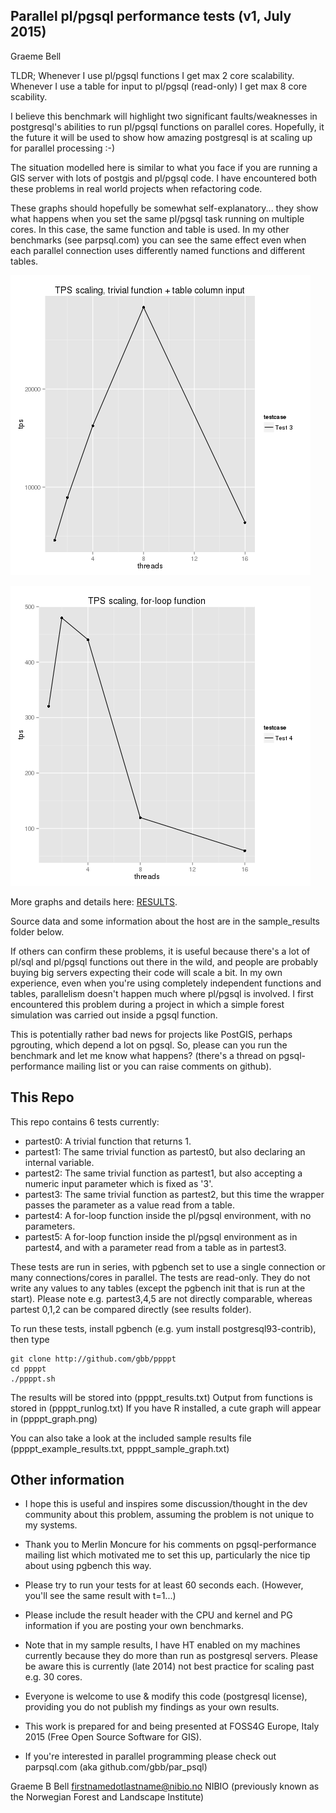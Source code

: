 Parallel pl/pgsql performance tests (v1, July 2015)
---------------------------------------------------
Graeme Bell

TLDR; Whenever I use pl/pgsql functions I get max 2 core scalability. Whenever I use a 
table for input to pl/pgsql (read-only) I get max 8 core scability.

I believe this benchmark will highlight two significant faults/weaknesses in postgresql's 
abilities to run pl/pgsql functions on parallel cores. Hopefully, it the future it will 
be used to show how amazing postgresql is at scaling up for parallel processing :-)

The situation modelled here is similar to what you face if you are running a GIS server 
with lots of postgis and pl/pgsql code. I have encountered both these problems in real 
world projects when refactoring code.

These graphs should hopefully be somewhat self-explanatory... they show 
what happens when you set the same pl/pgsql task running on multiple cores. In 
this case, the same function and table is used. In my other benchmarks 
(see parpsql.com) you can see the same effect even when each parallel 
connection uses differently named functions and different tables. 

![Graph0](sample_results/result3.png)

![Graph1](sample_results/result4.png)

More graphs and details here: [RESULTS](GRAPHS.md).

Source data and some information about the host are in the 
sample_results folder below.

If others can confirm these problems, it is useful because there's a lot 
of pl/sql and pl/pgsql functions out there in the wild, and people are 
probably buying big servers expecting their code will scale a bit.  In 
my own experience, even when you're using completely independent 
functions and tables, parallelism doesn't happen much where pl/pgsql is 
involved. I first encountered this problem during a project in which a 
simple forest simulation was carried out inside a pgsql function.

This is potentially rather bad news for projects like PostGIS, perhaps 
pgrouting, which depend a lot on pgsql. So, please can you run the 
benchmark and let me know what happens? (there's a thread on 
pgsql-performance mailing list or you can raise comments on github).


This Repo
--------

This repo contains 6 tests currently:

- partest0: A trivial function that returns 1. 
- partest1: The same trivial function as partest0, but also declaring an internal variable.
- partest2: The same trivial function as partest1, but also accepting a numeric input parameter which is fixed as '3'.
- partest3: The same trivial function as partest2, but this time the wrapper passes the parameter as a value read from a table.
- partest4: A for-loop function inside the pl/pgsql environment, with no parameters. 
- partest5: A for-loop function inside the pl/pgsql environment as in partest4, and with a parameter read from a table as in partest3.

These tests are run in series, with pgbench set to use a single connection or many connections/cores in parallel.
The tests are read-only. They do not write any values to any tables (except the pgbench init that is run at the start). 
Please note e.g. partest3,4,5 are not directly comparable, whereas partest 0,1,2 can be compared directly (see results folder).

To run these tests, install pgbench (e.g. yum install postgresql93-contrib), then type

    git clone http://github.com/gbb/ppppt
    cd ppppt
    ./ppppt.sh

The results will be stored into (ppppt_results.txt)
Output from functions is stored in (ppppt_runlog.txt)
If you have R installed, a cute graph will appear in (ppppt_graph.png)

You can also take a look at the included sample results file (ppppt_example_results.txt, ppppt_sample_graph.txt)

Other information
-----------------

- I hope this is useful and inspires some discussion/thought in the dev community about this problem, assuming the problem is not unique 
to my systems.

- Thank you to Merlin Moncure for his comments on pgsql-performance mailing list which motivated me to set this up, particularly the nice tip 
about using pgbench this way.

- Please try to run your tests for at least 60 seconds each. (However, you'll see the same result with t=1...)

- Please include the result header with the CPU and kernel and PG information if you are posting your own benchmarks.

- Note that in my sample results, I have HT enabled on my machines currently because they do more than run as postgresql servers. 
Please be aware this is currently (late 2014) not best practice for scaling past e.g. 30 cores.

- Everyone is welcome to use & modify this code (postgresql license), providing you do not publish my findings as your own results.

- This work is prepared for and being presented at FOSS4G Europe, Italy 2015 (Free Open Source Software for GIS).

- If you're interested in parallel programming please check out parpsql.com  (aka github.com/gbb/par_psql)

Graeme B Bell 
firstnamedotlastname@nibio.no
NIBIO (previously known as the Norwegian Forest and Landscape Institute)
